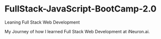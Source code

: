# FullStack-JavaScript-BootCamp-2.0
Leaning Full Stack Web Development

My Journey of how I learned Full Stack Web Development at iNeuron.ai.
